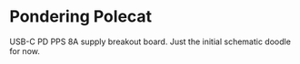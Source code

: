 # Pondering Polecat

USB-C PD PPS 8A supply breakout board. Just the initial schematic doodle for now.
